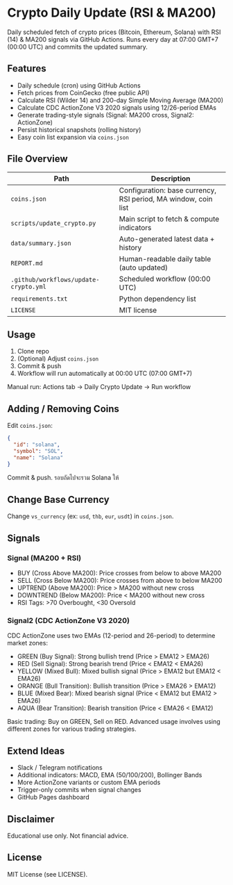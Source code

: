 # Crypto Daily Update (RSI & MA200)

Daily scheduled fetch of crypto prices (Bitcoin, Ethereum, Solana) with RSI (14) & MA200 signals via GitHub Actions. Runs every day at 07:00 GMT+7 (00:00 UTC) and commits the updated summary.

## Features
- Daily schedule (cron) using GitHub Actions
- Fetch prices from CoinGecko (free public API)
- Calculate RSI (Wilder 14) and 200-day Simple Moving Average (MA200)
- Calculate CDC ActionZone V3 2020 signals using 12/26-period EMAs
- Generate trading-style signals (Signal: MA200 cross, Signal2: ActionZone)
- Persist historical snapshots (rolling history)
- Easy coin list expansion via `coins.json`

## File Overview
| Path | Description |
|------|-------------|
| `coins.json` | Configuration: base currency, RSI period, MA window, coin list |
| `scripts/update_crypto.py` | Main script to fetch & compute indicators |
| `data/summary.json` | Auto-generated latest data + history |
| `REPORT.md` | Human-readable daily table (auto updated) |
| `.github/workflows/update-crypto.yml` | Scheduled workflow (00:00 UTC) |
| `requirements.txt` | Python dependency list |
| `LICENSE` | MIT license |

## Usage
1. Clone repo
2. (Optional) Adjust `coins.json`
3. Commit & push
4. Workflow will run automatically at 00:00 UTC (07:00 GMT+7)

Manual run: Actions tab -> Daily Crypto Update -> Run workflow

## Adding / Removing Coins
Edit `coins.json`:
```json
{
  "id": "solana",
  "symbol": "SOL",
  "name": "Solana"
}
```
Commit & push. รอบถัดไปจะรวม Solana ให้

## Change Base Currency
Change `vs_currency` (ex: `usd`, `thb`, `eur`, `usdt`) in `coins.json`.

## Signals

### Signal (MA200 + RSI)
- BUY (Cross Above MA200): Price crosses from below to above MA200
- SELL (Cross Below MA200): Price crosses from above to below MA200
- UPTREND (Above MA200): Price > MA200 without new cross
- DOWNTREND (Below MA200): Price < MA200 without new cross
- RSI Tags: >70 Overbought, <30 Oversold

### Signal2 (CDC ActionZone V3 2020)
CDC ActionZone uses two EMAs (12-period and 26-period) to determine market zones:
- GREEN (Buy Signal): Strong bullish trend (Price > EMA12 > EMA26)
- RED (Sell Signal): Strong bearish trend (Price < EMA12 < EMA26)
- YELLOW (Mixed Bull): Mixed bullish signal (Price > EMA12 but EMA12 < EMA26)
- ORANGE (Bull Transition): Bullish transition (Price > EMA26 > EMA12)
- BLUE (Mixed Bear): Mixed bearish signal (Price < EMA12 but EMA12 > EMA26)
- AQUA (Bear Transition): Bearish transition (Price < EMA26 < EMA12)

Basic trading: Buy on GREEN, Sell on RED. Advanced usage involves using different zones for various trading strategies.

## Extend Ideas
- Slack / Telegram notifications
- Additional indicators: MACD, EMA (50/100/200), Bollinger Bands
- More ActionZone variants or custom EMA periods
- Trigger-only commits when signal changes
- GitHub Pages dashboard

## Disclaimer
Educational use only. Not financial advice.

## License
MIT License (see LICENSE).